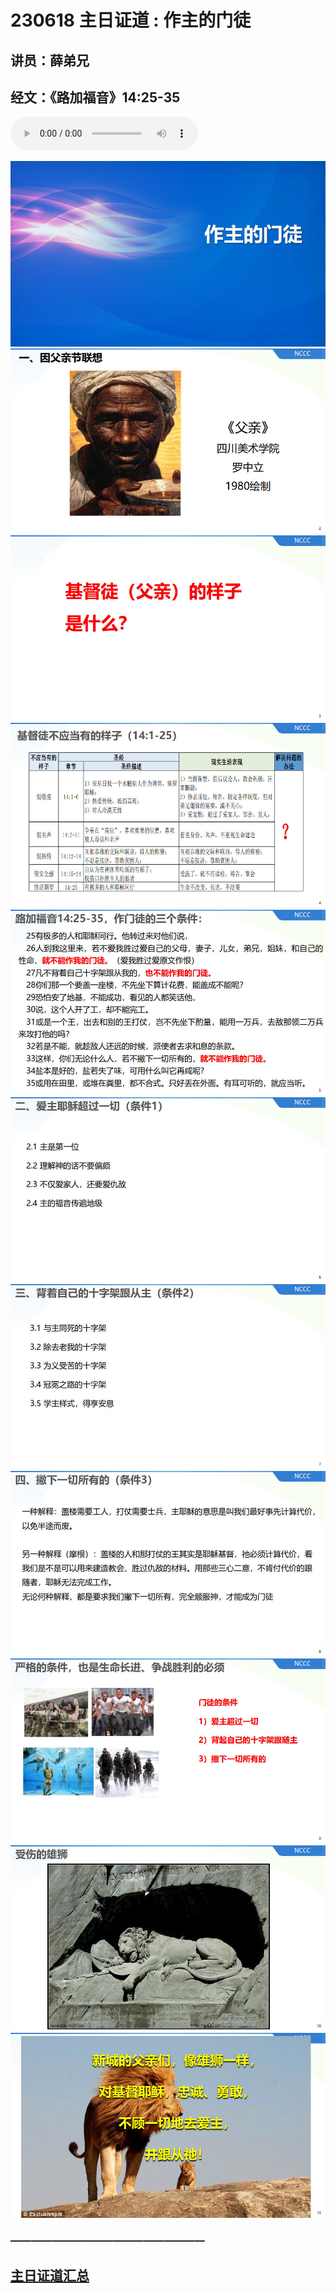 # 230618 主日证道 : 作主的门徒
## 讲员：薛弟兄
## 经文：《路加福音》14:25-35

<audio controls src="./230618.mp3"></audio>

![](./images/1.jpg)
![](./images/2.jpg)
![](./images/3.jpg)
![](./images/4.jpg)
![](./images/5.jpg)
![](./images/6.jpg)
![](./images/7.jpg)
![](./images/8.jpg)
![](./images/9.jpg)
![](./images/10.jpg)
![](./images/11.jpg)




### ———————————————————

## [主日证道汇总](https://nccchurch.github.io/Sermons/)
